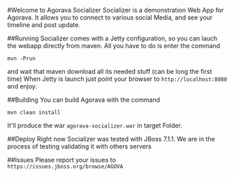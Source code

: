 #Welcome to Agorava Socializer
Socializer is a demonstration Web App for Agorava. It allows you to connect to various social Media, and see your timeline and post update.

##Running
Socializer comes with a Jetty configuration, so you can lauch the webapp directly from maven. All you have to do is enter the command

`mvn -Prun`

and wait that maven download all its needed stuff (can be long the first time)
When Jetty is launch just point your browser to
`http://localhost:8080`
and enjoy.


##Building
You can build Agorava with the command

`mvn clean install`

It'll produce the war `agorava-socializer.war` in target Folder. 

##Deploy
Right now Socializer was tested with JBoss 7.1.1. We are in the process of testing validating it with others servers

##Issues
Please report your issues to
`https://issues.jboss.org/browse/AGOVA`